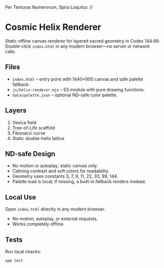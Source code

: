Per Texturas Numerorum, Spira Loquitur.  //
# Cosmic Helix Renderer

Static offline canvas renderer for layered sacred geometry in Codex 144:99. Double-click `index.html` in any modern browser—no server or network calls.

## Files
- `index.html` – entry point with 1440×900 canvas and safe palette fallback.
- `js/helix-renderer.mjs` – ES module with pure drawing functions.
- `data/palette.json` – optional ND-safe color palette.

## Layers
1. Vesica field
2. Tree-of-Life scaffold
3. Fibonacci curve
4. Static double-helix lattice

## ND-safe Design
- No motion or autoplay; static canvas only.
- Calming contrast and soft colors for readability.
- Geometry uses constants 3, 7, 9, 11, 22, 33, 99, 144.
- Palette load is local; if missing, a built-in fallback renders instead.

## Local Use
Open `index.html` directly in any modern browser.
- No motion, autoplay, or external requests.
- Works completely offline.

## Tests
Run local checks:

```sh
npm test
```
